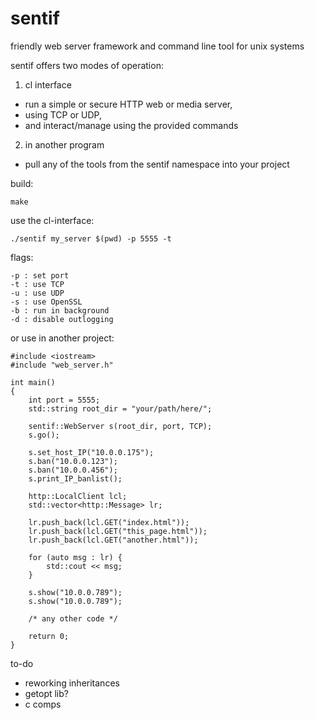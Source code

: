 # sentif
friendly web server framework and command line tool for unix systems 

sentif offers two modes of operation:
1. cl interface
- run a simple or secure HTTP web or media server,
- using TCP or UDP,
- and interact/manage using the provided commands
2. in another program
- pull any of the tools from the sentif namespace into your project

build:
```
make
```

use the cl-interface:
```
./sentif my_server $(pwd) -p 5555 -t
```
flags:
```
-p : set port
-t : use TCP
-u : use UDP
-s : use OpenSSL
-b : run in background
-d : disable outlogging
```

or use in another project:
```
#include <iostream>
#include "web_server.h"

int main()
{
    int port = 5555;
    std::string root_dir = "your/path/here/";

    sentif::WebServer s(root_dir, port, TCP);
    s.go();

    s.set_host_IP("10.0.0.175");
    s.ban("10.0.0.123");
    s.ban("10.0.0.456");
    s.print_IP_banlist();

    http::LocalClient lcl;
    std::vector<http::Message> lr;

    lr.push_back(lcl.GET("index.html"));
    lr.push_back(lcl.GET("this_page.html"));
    lr.push_back(lcl.GET("another.html"));

    for (auto msg : lr) {
        std::cout << msg;
    }

    s.show("10.0.0.789");
    s.show("10.0.0.789");

    /* any other code */

    return 0;
}
```


to-do
- reworking inheritances
- getopt lib?
- c comps
